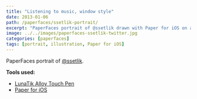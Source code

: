 ```yaml
---
title: "Listening to music, window style"
date: 2013-01-06
path: /paperfaces/ssetlik-portrait/
excerpt: "PaperFaces portrait of @ssetlik drawn with Paper for iOS on an iPad."
image: ../../images/paperfaces-ssetlik-twitter.jpg
categories: [paperfaces]
tags: [portrait, illustration, Paper for iOS]
---
```


PaperFaces portrait of [@ssetlik](https://twitter.com/ssetlik).

**Tools used:**

- [LunaTik Alloy Touch Pen](https://www.amazon.com/gp/product/B00821TR7G/ref=as_li_ss_tl?ie=UTF8&tag=mademist-20&linkCode=as2&camp=1789&creative=390957&creativeASIN=B00821TR7G)
- [Paper for iOS](https://paper.bywetransfer.com/)
